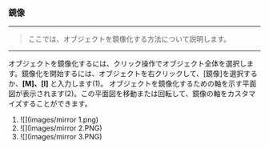

### 鏡像

---

> ここでは、オブジェクトを鏡像化する方法について説明します。

---

オブジェクトを鏡像化するには、クリック操作でオブジェクト全体を選択します。鏡像化を開始するには、オブジェクトを右クリックして、[鏡像]を選択するか、**[M]、[I]** と入力します(1)。 オブジェクトを鏡像化するための軸を示す平面図が表示されます(2)。この平面図を移動または回転して、鏡像の軸をカスタマイズすることができます。

1. ![](images/mirror 1.png)
2. ![](images/mirror 2.PNG)
3. ![](images/mirror 3.PNG)


